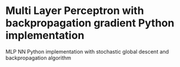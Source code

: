 # Multi Layer Perceptron with backpropagation gradient Python implementation
MLP NN Python implementation with stochastic global descent and backpropagation algorithm
